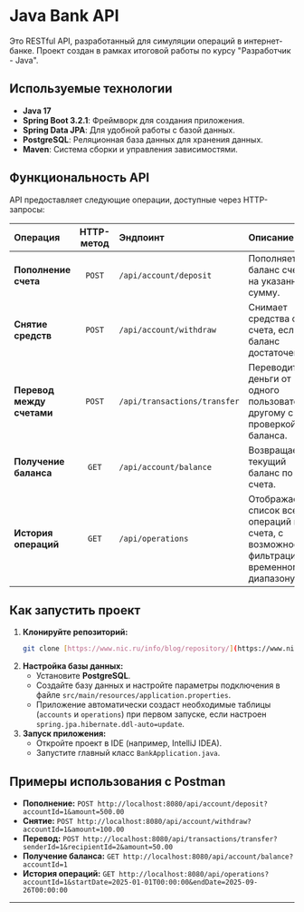 # Java Bank API

Это RESTful API, разработанный для симуляции операций в интернет-банке. Проект создан в рамках итоговой работы по курсу "Разработчик - Java".

## Используемые технологии
* **Java 17**
* **Spring Boot 3.2.1**: Фреймворк для создания приложения.
* **Spring Data JPA**: Для удобной работы с базой данных.
* **PostgreSQL**: Реляционная база данных для хранения данных.
* **Maven**: Система сборки и управления зависимостями.

## Функциональность API

API предоставляет следующие операции, доступные через HTTP-запросы:

| Операция | HTTP-метод | Эндпоинт | Описание |
| :--- | :---: | :--- | :--- |
| **Пополнение счета** | `POST` | `/api/account/deposit` | Пополняет баланс счета на указанную сумму. |
| **Снятие средств** | `POST` | `/api/account/withdraw` | Снимает средства со счета, если баланс достаточен. |
| **Перевод между счетами** | `POST` | `/api/transactions/transfer` | Переводит деньги от одного пользователя другому с проверкой баланса. |
| **Получение баланса** | `GET` | `/api/account/balance` | Возвращает текущий баланс по ID счета. |
| **История операций** | `GET` | `/api/operations` | Отображает список всех операций по ID счета, с возможностью фильтрации по временному диапазону. |

## Как запустить проект

1.  **Клонируйте репозиторий:**
    ```bash
    git clone [https://www.nic.ru/info/blog/repository/](https://www.nic.ru/info/blog/repository/)
    ```
2.  **Настройка базы данных:**
    * Установите **PostgreSQL**.
    * Создайте базу данных и настройте параметры подключения в файле `src/main/resources/application.properties`.
    * Приложение автоматически создаст необходимые таблицы (`accounts` и `operations`) при первом запуске, если настроен `spring.jpa.hibernate.ddl-auto=update`.
3.  **Запуск приложения:**
    * Откройте проект в IDE (например, IntelliJ IDEA).
    * Запустите главный класс `BankApplication.java`.

## Примеры использования с Postman

* **Пополнение:** `POST http://localhost:8080/api/account/deposit?accountId=1&amount=500.00`
* **Снятие:** `POST http://localhost:8080/api/account/withdraw?accountId=1&amount=100.00`
* **Перевод:** `POST http://localhost:8080/api/transactions/transfer?senderId=1&recipientId=2&amount=50.00`
* **Получение баланса:** `GET http://localhost:8080/api/account/balance?accountId=1`
* **История операций:** `GET http://localhost:8080/api/operations?accountId=1&startDate=2025-01-01T00:00:00&endDate=2025-09-26T00:00:00`

---
